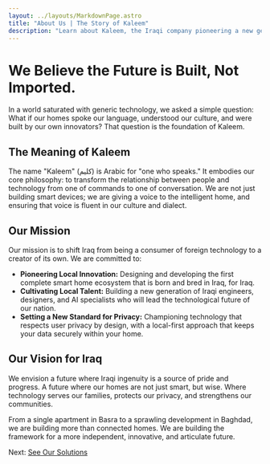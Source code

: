 ```yaml
---
layout: ../layouts/MarkdownPage.astro
title: "About Us | The Story of Kaleem"
description: "Learn about Kaleem, the Iraqi company pioneering a new generation of smart home technology. Our mission is to build a future where technology is created, not just consumed, in Iraq."
---
```


# We Believe the Future is Built, Not Imported.

In a world saturated with generic technology, we asked a simple question: What if our homes spoke our language, understood our culture, and were built by our own innovators? That question is the foundation of Kaleem.

## The Meaning of Kaleem

The name "Kaleem" (كليم) is Arabic for "one who speaks." It embodies our core philosophy: to transform the relationship between people and technology from one of commands to one of conversation. We are not just building smart devices; we are giving a voice to the intelligent home, and ensuring that voice is fluent in our culture and dialect.

## Our Mission

Our mission is to shift Iraq from being a consumer of foreign technology to a creator of its own. We are committed to:

- **Pioneering Local Innovation:** Designing and developing the first complete smart home ecosystem that is born and bred in Iraq, for Iraq.
- **Cultivating Local Talent:** Building a new generation of Iraqi engineers, designers, and AI specialists who will lead the technological future of our nation.
- **Setting a New Standard for Privacy:** Championing technology that respects user privacy by design, with a local-first approach that keeps your data securely within your home.

## Our Vision for Iraq

We envision a future where Iraqi ingenuity is a source of pride and progress. A future where our homes are not just smart, but wise. Where technology serves our families, protects our privacy, and strengthens our communities.

From a single apartment in Basra to a sprawling development in Baghdad, we are building more than connected homes. We are building the framework for a more independent, innovative, and articulate future.

Next: [See Our Solutions](/solutions)